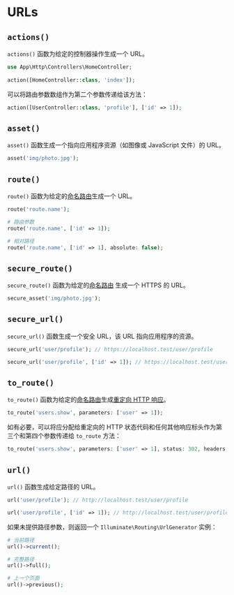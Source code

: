 # URLs

## `actions()`

`actions()` 函数为给定的控制器操作生成一个 URL。

```php
use App\Http\Controllers\HomeController;
 
action([HomeController::class, 'index']);
```

可以将路由参数数组作为第二个参数传递给该方法：

```php
action([UserController::class, 'profile'], ['id' => 1]);
```

## `asset()`

`asset()` 函数生成一个指向应用程序资源（如图像或 JavaScript 文件）的 URL。

```php
asset('img/photo.jpg');
```

## `route()`
`route()` 函数为给定的[命名路由](https://laravel.com/docs/master/routing#named-routes)生成一个 URL。

```php
route('route.name');

# 路由参数
route('route.name', ['id' => 1]);

# 相对路径
route('route.name', ['id' => 1], absolute: false);
```

## `secure_route()`

`secure_route()` 函数为给定的[命名路由](https://laravel.com/docs/master/routing#named-routes) 生成一个 HTTPS 的 URL。

```php
secure_asset('img/photo.jpg');
```

## `secure_url()`

`secure_url()` 函数生成一个安全 URL，该 URL 指向应用程序的资源。

```php
secure_url('user/profile'); // https://localhost.test/user/profile

secure_url('user/profile', ['id' => 1]); // https://localhost.test/user/profile/1
```

## `to_route()`

`to_route()` 函数为给定的[命名路由](https://laravel.com/docs/master/routing#named-routes)生成[重定向 HTTP 响应](https://laravel.com/docs/master/responses#redirects)。

```php
to_route('users.show', parameters: ['user' => 1]);
```

如有必要，可以将应分配给重定向的 HTTP 状态代码和任何其他响应标头作为第三个和第四个参数传递给 `to_route` 方法：

```php
to_route('users.show', parameters: ['user' => 1], status: 302, headers: ['X-Framework' => 'Laravel']);
```

## `url()`

`url()` 函数生成给定路径的 URL。

```php
url('user/profile'); // http://localhost.test/user/profile

url('user/profile', ['id' => 1]); // http://localhost.test/user/profile/1
```

如果未提供路径参数，则返回一个 `Illuminate\Routing\UrlGenerator` 实例：

```php
# 当前路径
url()->current();

# 完整路径
url()->full();

# 上一个页面
url()->previous();
```